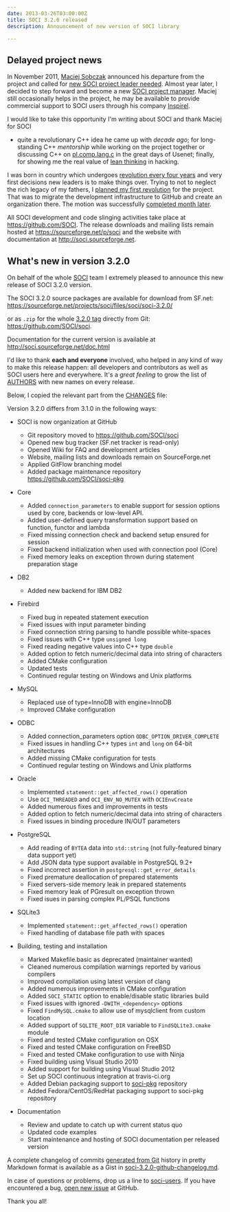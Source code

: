```yaml
---
date: 2013-03-26T03:00:00Z
title: SOCI 3.2.0 released
description: Announcement of new version of SOCI library

---
```


## Delayed project news

In November 2011, [Maciej Sobczak](http://www.msobczak.com/) announced his departure 
from the project and called for
[new SOCI project leader needed](/posts/2011/11/07/new-soci-project-leader-needed/).
Almost year later, I decided to step forward and become a new 
[SOCI project manager](https://sourceforge.net/mailarchive/message.php?msg_id=29565142).
Maciej still occasionally helps in the project, he may be available to provide 
commercial support to SOCI users through his company [Inspirel](http://inspirel.com/).

I would like to take this opportunity I'm writing about SOCI and thank Maciej for SOCI
- quite a revolutionary C++ idea he came up with *decade ago*; for long-standing
C++ *mentorship* while working on the project together or discussing C++ on 
[pl.comp.lang.c](https://groups.google.com/forum/?fromgroups#!forum/pl.comp.lang.c) 
in the great days of Usenet; finally, for showing me the real value of 
[lean thinking](http://en.wikipedia.org/wiki/Lean_manufacturing) in hacking.

I was born in country which undergoes 
[revolution every four years](http://pl.wikipedia.org/wiki/Wybory_parlamentarne_w_Polsce)
and very first decisions new leaders is to make things over.
Trying to not to neglect the rich legacy of my fathers, 
I [planned my first revolution](https://sourceforge.net/mailarchive/message.php?msg_id=29939144) 
for the project. That was to migrate the development infrastructure to GitHub and 
create an organization there. The motion was successfully 
[completed month later](https://sourceforge.net/mailarchive/message.php?msg_id=30090409).

All SOCI development and code slinging activities take place at https://github.com/SOCI.
The release downloads and mailing lists remain hosted at https://sourceforge.net/p/soci
and the website with documentation at http://soci.sourceforge.net.

## What's new in version 3.2.0

On behalf of the whole [SOCI](http://soci.sourceforge.net) team I extremely 
pleased to announce this new release of SOCI 3.2.0 version. 

The SOCI 3.2.0 source packages are available for download from SF.net: <a href ="https://sourceforge.net/projects/soci/files/soci/soci-3.2.0/">https://sourceforge.net/projects/soci/files/soci/soci-3.2.0/</a>

or as ```.zip``` for the whole [3.2.0 tag](https://github.com/SOCI/soci/tree/3.2.0) directly from Git: <a href="https://github.com/SOCI/soci">https://github.com/SOCI/soci</a>.


Documentation for the current version is available at http://soci.sourceforge.net/doc.html

I'd like to thank **each and everyone** involved, who helped in any
kind of way to make this release happen: all developers 
and contributors as well as SOCI users here and everywhere. 
It's a *great feeling* to grow the list of 
[AUTHORS](https://github.com/SOCI/soci/blob/3.2.0/src/AUTHORS) 
with new names on every release. 

Below, I copied the relevant part from the 
[CHANGES](https://github.com/SOCI/soci/blob/3.2.0/src/CHANGES) file:


Version 3.2.0 differs from 3.1.0 in the following ways:


* SOCI is now organization at GitHub 
    * Git repository moved to https://github.com/SOCI/soci
    * Opened new bug tracker (SF.net tracker is read-only) 
    * Opened Wiki for FAQ and development articles 
    * Website, mailing lists and downloads remain on SourceForge.net 
    * Applied GitFlow branching model 
    * Added package maintenance repository https://github.com/SOCI/soci-pkg

* Core 
    * Added ```connection_parameters``` to enable support for session options used by core, backends or low-level API. 
    * Added user-defined query transformation support based on function, functor and lambda 
    * Fixed missing connection check and backend setup ensured for session 
    * Fixed backend initialization when used with connection pool (Core) 
    * Fixed memory leaks on exception thrown during statement preparation stage 

* DB2 
    * Added new backend for IBM DB2 

* Firebird 
    * Fixed bug in repeated statement execution 
    * Fixed issues with input parameter binding 
    * Fixed connection string parsing to handle possible white-spaces 
    * Fixed issues with C++ type ```unsigned long```
    * Fixed reading negative values into C++ type ```double```
    * Added option to fetch numeric/decimal data into string of characters 
    * Added CMake configuration 
    * Updated tests 
    * Continued regular testing on Windows and Unix platforms 

* MySQL 
    * Replaced use of type=InnoDB with engine=InnoDB 
    * Improved CMake configuration 

* ODBC 
    * Added connection_parameters option ```ODBC_OPTION_DRIVER_COMPLETE``` 
    * Fixed issues in handling C++ types ```int``` and ```long``` on 64-bit architectures 
    * Added missing CMake configuration for tests 
    * Continued regular testing on Windows and Unix platforms 

* Oracle 
    * Implemented ```statement::get_affected_rows()``` operation 
    * Use ```OCI_THREADED``` and ```OCI_ENV_NO_MUTEX``` with ```OCIEnvCreate```
    * Added numerous fixes and improvements in tests 
    * Added option to fetch numeric/decimal data into string of characters 
    * Fixed issues in binding procedure IN/OUT parameters 

* PostgreSQL 
    * Add reading of ```BYTEA``` data into ```std::string``` (not fully-featured 
binary data support yet)
    * Add JSON data type support available in PostgreSQL 9.2+ 
    * Fixed incorrect assertion in ```postgresql::get_error_details```
    * Fixed premature deallocation of prepared statements
    * Fixed servers-side memory leak in prepared statements
    * Fixed memory leak of PGresult on exception thrown
    * Fixed isues in parsing complex PL/PSQL functions

* SQLite3 
    * Implemented ```statement::get_affected_rows()``` operation 
    * Fixed handling of database file path with spaces 

* Building, testing and installation 
    * Marked Makefile.basic as deprecated (maintainer wanted) 
    * Cleaned numerous compilation warnings reported by various compilers 
    * Improved compilation using latest version of clang 
    * Added numerous improvements in CMake configuration 
    * Added ```SOCI_STATIC``` option to enable/disable static libraries build 
    * Fixed issues with ignored ```-DWITH_<dependency>``` options 
    * Fixed ```FindMySQL.cmake``` to allow use of mysqlclient from custom location 
    * Added support of ```SQLITE_ROOT_DIR``` variable to ```FindSQLite3.cmake``` module 
    * Fixed and tested CMake configuration on OSX 
    * Fixed and tested CMake configuration on FreeBSD 
    * Fixed and tested CMake configuration to use with Ninja 
    * Fixed building using Visual Studio 2010 
    * Added support for building using Visual Studio 2012 
    * Set up SOCI continuous integration at travis-ci.org 
    * Added Debian packaging support to [soci-pkg](https://github.com/SOCI/soci-pkg) repository 
    * Added Fedora/CentOS/RedHat packaging support to soci-pkg repository 

* Documentation 
    * Review and update to catch up with current status quo 
    * Updated code examples 
    * Start maintenance and hosting of SOCI documentation per released version


A complete changelog of commits 
[generated from Git](https://github.com/SOCI/soci/issues/93#issuecomment-15434667) 
history in pretty Markdown format is available as a Gist in 
[soci-3.2.0-github-changelog.md](https://gist.github.com/mloskot/5241027).

In case of questions or problems, drop us a line to 
[soci-users](https://lists.sourceforge.net/lists/listinfo/soci-users).
If you have encountered a bug, [open new issue](https://github.com/SOCI/soci/issues) at GitHub.

Thank you all!
